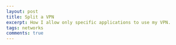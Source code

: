 ```yaml
---
layout: post
title: Split a VPN
excerpt: How I allow only specific applications to use my VPN.
tags: networks
comments: true
---
```


